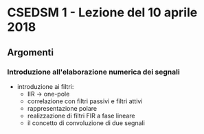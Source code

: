 # CSEDSM 1 - Lezione del 10 aprile 2018

## Argomenti

### Introduzione all'elaborazione numerica dei segnali

* introduzione ai filtri:
  * IIR -> one-pole
  * correlazione con filtri passivi e filtri attivi
  * rappresentazione polare
  * realizzazione di filtri FIR a fase lineare
  * il concetto di convoluzione di due segnali
